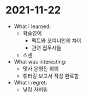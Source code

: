 # 2021-11-22

- What I learned:
  - 학술영어
    - 팩트와 오피니언의 차이
    - 관련 접두사들
  - 스센 
- What was interesting: 
  - 멋사 운영진 회의
  - 튜터링 보고서 작성 완료함
- What I regret: 
  - 낮잠 자버림
